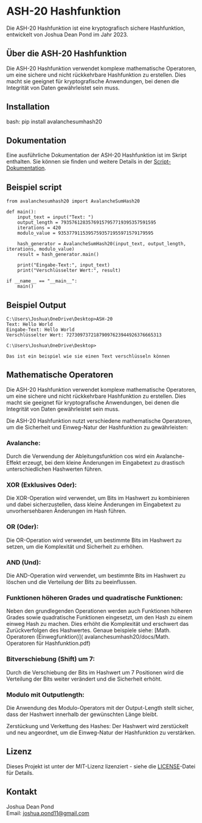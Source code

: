 # ASH-20 Hashfunktion

Die ASH-20 Hashfunktion ist eine kryptografisch sichere Hashfunktion, entwickelt von Joshua Dean Pond im Jahr 2023. 

## Über die ASH-20 Hashfunktion

Die ASH-20 Hashfunktion verwendet komplexe mathematische Operatoren, um eine sichere und nicht rückkehrbare Hashfunktion zu erstellen. Dies macht sie geeignet für kryptografische Anwendungen, bei denen die Integrität von Daten gewährleistet sein muss.

## Installation

bash: pip install avalanchesumhash20

## Dokumentation

Eine ausführliche Dokumentation der ASH-20 Hashfunktion ist im Skript enthalten. Sie können sie finden und weitere Details in der [Script-Dokumentation](
avalanchesumhash20/docs/script_documentation.pdf).


## Beispiel script
```
from avalanchesumhash20 import AvalancheSumHash20

def main():
    input_text = input("Text: ")
    output_length = 79357612835769157957719395357591595
    iterations = 420
    modulo_value = 93537791153957593571955971579179595

    hash_generator = AvalancheSumHash20(input_text, output_length, iterations, modulo_value)
    result = hash_generator.main()

    print("Eingabe-Text:", input_text)
    print("Verschlüsselter Wert:", result)

if __name__ == "__main__":
    main()
```
## Beispiel Output
```
C:\Users\Joshua\OneDrive\Desktop>ASH-20
Text: Hello World
Eingabe-Text: Hello World
Verschlüsselter Wert: 72730973721879097623944926376665313

C:\Users\Joshua\OneDrive\Desktop>

Das ist ein beispiel wie sie einen Text verschlüsseln können
```

## Mathematische Operatoren
Die ASH-20 Hashfunktion verwendet komplexe mathematische Operatoren, um eine sichere und nicht rückkehrbare Hashfunktion zu erstellen. Dies macht sie geeignet für kryptografische Anwendungen, bei denen die Integrität von Daten gewährleistet sein muss.

Die ASH-20 Hashfunktion nutzt verschiedene mathematische Operatoren, um die Sicherheit und Einweg-Natur der Hashfunktion zu gewährleisten:

### Avalanche: 
Durch die Verwendung der Ableitungsfunktion cos wird ein Avalanche-Effekt erzeugt, bei dem kleine Änderungen im Eingabetext zu drastisch unterschiedlichen Hashwerten führen.

### XOR (Exklusives Oder): 
Die XOR-Operation wird verwendet, um Bits im Hashwert zu kombinieren und dabei sicherzustellen, dass kleine Änderungen im Eingabetext zu unvorhersehbaren Änderungen im Hash führen.

### OR (Oder):
Die OR-Operation wird verwendet, um bestimmte Bits im Hashwert zu setzen, um die Komplexität und Sicherheit zu erhöhen.

### AND (Und):
Die AND-Operation wird verwendet, um bestimmte Bits im Hashwert zu löschen und die Verteilung der Bits zu beeinflussen.

### Funktionen höheren Grades und quadratische Funktionen:
Neben den grundlegenden Operationen werden auch Funktionen höheren Grades sowie quadratische Funktionen eingesetzt, um den Hash zu einem einweg Hash zu machen. Dies erhöht die Komplexität und erschwert das Zurückverfolgen des Hashwertes. Genaue beispiele siehe: [Math. Operatoren (Einwegfunktion)](
avalanchesumhash20/docs/Math. Operatoren für Hashfunktion.pdf)

### Bitverschiebung (Shift) um 7:
Durch die Verschiebung der Bits im Hashwert um 7 Positionen wird die Verteilung der Bits weiter verändert und die Sicherheit erhöht.

### Modulo mit Outputlength:
Die Anwendung des Modulo-Operators mit der Output-Length stellt sicher, dass der Hashwert innerhalb der gewünschten Länge bleibt.

Zerstückung und Verkettung des Hashes: Der Hashwert wird zerstückelt und neu angeordnet, um die Einweg-Natur der Hashfunktion zu verstärken.

## Lizenz

Dieses Projekt ist unter der MIT-Lizenz lizenziert - siehe die [LICENSE](LICENSE)-Datei für Details.

## Kontakt

Joshua Dean Pond  
Email: joshua.pond11@gmail.com
